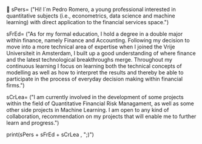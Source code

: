 👋 sPers= ("Hi! I´m Pedro Romero, a young professional interested in quantitative subjects (i.e., econometrics, data science and machine learning) 
with direct application to the financial services space.")

sFrEd= ("As for my formal education, I hold a degree in a double major within finance, namely Finance and Accounting. Following my decision to move into 
a more technical area of expertise when I joined the Vrije Universiteit in Amsterdam, I built up a good  understanding of where finance and the latest 
technological breakthroughs merge. Throughout my continuous learning I focus on learning both the technical concepts of modelling as well as how to 
interpret the results and thereby be able to participate in the process of everyday decision making within financial firms.")

sCrLea= ("I am currently involved in the development of some projects within the field of Quantitative Financial Risk Managament, as well as some other 
side projects in Machine Learning. I am open to any kind of collaboration, recommendation on my projects that will enable me to further learn and progress.")


print(sPers + sFrEd + sCrLea , ";)")
